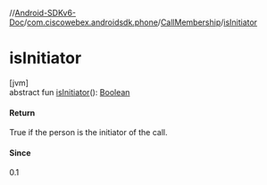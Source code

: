 //[Android-SDKv6-Doc](../../../index.md)/[com.ciscowebex.androidsdk.phone](../index.md)/[CallMembership](index.md)/[isInitiator](is-initiator.md)

# isInitiator

[jvm]\
abstract fun [isInitiator](is-initiator.md)(): [Boolean](https://kotlinlang.org/api/latest/jvm/stdlib/kotlin/-boolean/index.html)

#### Return

True if the person is the initiator of the call.

#### Since

0.1
